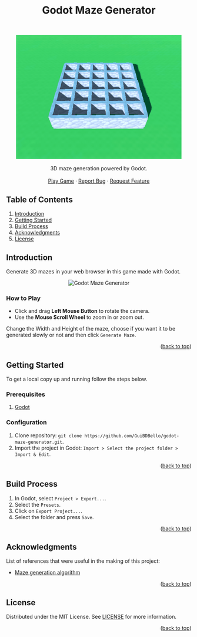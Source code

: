 <a name="readme-top"></a>

<h1 align="center">Godot Maze Generator</h1>
<br/>
<p align="center">
  <a href="https://github.com/GuiBDBello/godot-maze-generator">
	<img alt="Godot Maze Generator" title="Godot Maze Generator" src="images/logo.gif" width="450">
  </a>
</p>

<p align="center">
  3D maze generation powered by Godot.
  <br />
  <br />
  <a href="https://guibdbello.itch.io/godot-maze-generator">Play Game</a>
  ·
  <a href="https://github.com/GuiBDBello/godot-maze-generator/issues/new?labels=bug&template=bug-report---.md">Report Bug</a>
  ·
  <a href="https://github.com/GuiBDBello/godot-maze-generator/issues/new?labels=enhancement&template=feature-request---.md">Request Feature</a>
</p>

## Table of Contents

<ol>
  <li><a href="#introduction">Introduction</a></li>
  <li><a href="#getting-started">Getting Started</a></li>
  <li><a href="#build-process">Build Process</a></li>
  <li><a href="#acknowledgments">Acknowledgments</a></li>
  <li><a href="#license">License</a></li>
</ol>

## Introduction

Generate 3D mazes in your web browser in this game made with Godot.

<p align="center">
  <img alt="Godot Maze Generator" title="Godot Maze Generator" src="images/game.gif">
</p>

### How to Play

- Click and drag **Left Mouse Button** to rotate the camera.
- Use the **Mouse Scroll Wheel** to zoom in or zoom out.

Change the Width and Height of the maze, choose if you want it to be generated slowly or not and then click `Generate Maze`.

<p align="right">(<a href="#readme-top">back to top</a>)</p>

## Getting Started

To get a local copy up and running follow the steps below.

### Prerequisites

1. [Godot](https://godotengine.org/)

### Configuration

1. Clone repository: `git clone https://github.com/GuiBDBello/godot-maze-generator.git`.
1. Import the project in Godot: `Import > Select the project folder > Import & Edit`.

<p align="right">(<a href="#readme-top">back to top</a>)</p>

## Build Process

1. In Godot, select `Project > Export...`.
1. Select the `Presets`.
1. Click on `Export Project...`.
1. Select the folder and press `Save`.

<p align="right">(<a href="#readme-top">back to top</a>)</p>

## Acknowledgments

List of references that were useful in the making of this project:

* [Maze generation algorithm](https://en.wikipedia.org/wiki/Maze_generation_algorithm)

<p align="right">(<a href="#readme-top">back to top</a>)</p>

## License

Distributed under the MIT License. See [LICENSE](./LICENSE) for more information.

<p align="right">(<a href="#readme-top">back to top</a>)</p>
